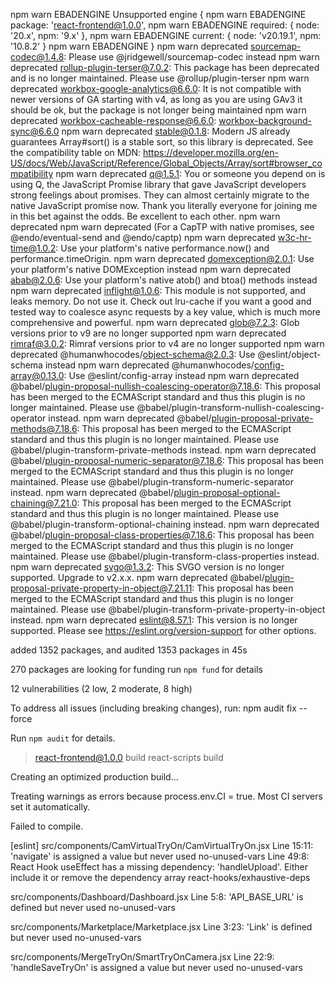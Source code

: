 npm warn EBADENGINE Unsupported engine {
npm warn EBADENGINE   package: 'react-frontend@1.0.0',
npm warn EBADENGINE   required: { node: '20.x', npm: '9.x' },
npm warn EBADENGINE   current: { node: 'v20.19.1', npm: '10.8.2' }
npm warn EBADENGINE }
npm warn deprecated sourcemap-codec@1.4.8: Please use @jridgewell/sourcemap-codec instead
npm warn deprecated rollup-plugin-terser@7.0.2: This package has been deprecated and is no longer maintained. Please use @rollup/plugin-terser
npm warn deprecated workbox-google-analytics@6.6.0: It is not compatible with newer versions of GA starting with v4, as long as you are using GAv3 it should be ok, but the package is not longer being maintained
npm warn deprecated workbox-cacheable-response@6.6.0: workbox-background-sync@6.6.0
npm warn deprecated stable@0.1.8: Modern JS already guarantees Array#sort() is a stable sort, so this library is deprecated. See the compatibility table on MDN: https://developer.mozilla.org/en-US/docs/Web/JavaScript/Reference/Global_Objects/Array/sort#browser_compatibility
npm warn deprecated q@1.5.1: You or someone you depend on is using Q, the JavaScript Promise library that gave JavaScript developers strong feelings about promises. They can almost certainly migrate to the native JavaScript promise now. Thank you literally everyone for joining me in this bet against the odds. Be excellent to each other.
npm warn deprecated
npm warn deprecated (For a CapTP with native promises, see @endo/eventual-send and @endo/captp)
npm warn deprecated w3c-hr-time@1.0.2: Use your platform's native performance.now() and performance.timeOrigin.
npm warn deprecated domexception@2.0.1: Use your platform's native DOMException instead
npm warn deprecated abab@2.0.6: Use your platform's native atob() and btoa() methods instead
npm warn deprecated inflight@1.0.6: This module is not supported, and leaks memory. Do not use it. Check out lru-cache if you want a good and tested way to coalesce async requests by a key value, which is much more comprehensive and powerful.
npm warn deprecated glob@7.2.3: Glob versions prior to v9 are no longer supported
npm warn deprecated rimraf@3.0.2: Rimraf versions prior to v4 are no longer supported
npm warn deprecated @humanwhocodes/object-schema@2.0.3: Use @eslint/object-schema instead
npm warn deprecated @humanwhocodes/config-array@0.13.0: Use @eslint/config-array instead
npm warn deprecated @babel/plugin-proposal-nullish-coalescing-operator@7.18.6: This proposal has been merged to the ECMAScript standard and thus this plugin is no longer maintained. Please use @babel/plugin-transform-nullish-coalescing-operator instead.
npm warn deprecated @babel/plugin-proposal-private-methods@7.18.6: This proposal has been merged to the ECMAScript standard and thus this plugin is no longer maintained. Please use @babel/plugin-transform-private-methods instead.
npm warn deprecated @babel/plugin-proposal-numeric-separator@7.18.6: This proposal has been merged to the ECMAScript standard and thus this plugin is no longer maintained. Please use @babel/plugin-transform-numeric-separator instead.
npm warn deprecated @babel/plugin-proposal-optional-chaining@7.21.0: This proposal has been merged to the ECMAScript standard and thus this plugin is no longer maintained. Please use @babel/plugin-transform-optional-chaining instead.
npm warn deprecated @babel/plugin-proposal-class-properties@7.18.6: This proposal has been merged to the ECMAScript standard and thus this plugin is no longer maintained. Please use @babel/plugin-transform-class-properties instead.
npm warn deprecated svgo@1.3.2: This SVGO version is no longer supported. Upgrade to v2.x.x.
npm warn deprecated @babel/plugin-proposal-private-property-in-object@7.21.11: This proposal has been merged to the ECMAScript standard and thus this plugin is no longer maintained. Please use @babel/plugin-transform-private-property-in-object instead.
npm warn deprecated eslint@8.57.1: This version is no longer supported. Please see https://eslint.org/version-support for other options.

added 1352 packages, and audited 1353 packages in 45s

270 packages are looking for funding
  run `npm fund` for details

12 vulnerabilities (2 low, 2 moderate, 8 high)

To address all issues (including breaking changes), run:
  npm audit fix --force

Run `npm audit` for details.

> react-frontend@1.0.0 build
> react-scripts build

Creating an optimized production build...

Treating warnings as errors because process.env.CI = true.
Most CI servers set it automatically.

Failed to compile.

[eslint] 
src/components/CamVirtualTryOn/CamVirtualTryOn.jsx
  Line 15:11:  'navigate' is assigned a value but never used                                                                    no-unused-vars
  Line 49:8:   React Hook useEffect has a missing dependency: 'handleUpload'. Either include it or remove the dependency array  react-hooks/exhaustive-deps

src/components/Dashboard/Dashboard.jsx
  Line 5:8:  'API_BASE_URL' is defined but never used  no-unused-vars

src/components/Marketplace/Marketplace.jsx
  Line 3:23:  'Link' is defined but never used  no-unused-vars

src/components/MergeTryOn/SmartTryOnCamera.jsx
  Line 22:9:  'handleSaveTryOn' is assigned a value but never used  no-unused-vars
